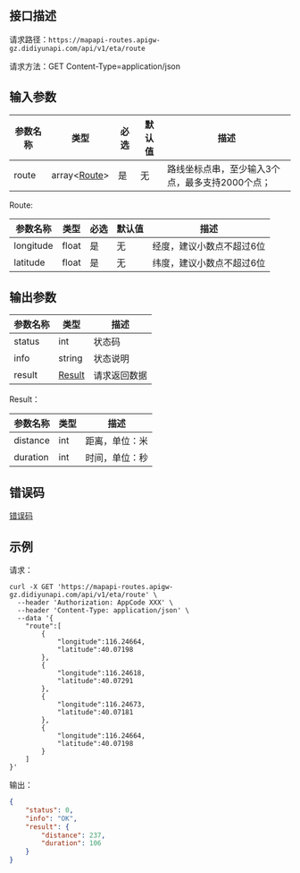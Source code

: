 ## 接口描述
请求路径：`https://mapapi-routes.apigw-gz.didiyunapi.com/api/v1/eta/route`

请求方法：GET Content-Type=application/json
## 输入参数
|参数名称 | 类型 | 必选 | 默认值 | 描述|
|--------|-----|-----|-----|-----|
|route | array<[Route](#Route)> | 是 | 无 |路线坐标点串，至少输入3个点，最多支持2000个点；|

<span id="Route"></span>
Route:

|参数名称  | 类型 | 必选| 默认值 |  描述 |
|--------|-----|-----|-----|-----|
|longitude  | float  |是 | 无 |经度，建议小数点不超过6位 |
|latitude   | float  |是 | 无 |纬度，建议小数点不超过6位 |

## 输出参数
|参数名称  | 类型 | 描述|
|--------|-----|-----|
|status | int  |状态码 |
|info|string|状态说明	|
|result | [Result](#Result)|请求返回数据 |

<span id="Result"></span>
Result：

|参数名称  | 类型 | 描述 |
|--------|-----|-----|
|distance   | int  |距离，单位：米 |
|duration   | int  |时间，单位：秒 |

## 错误码
[错误码](/static/apimarket-docs/services/地图/错误码.md#errorCode)

## 示例

请求：
``` shell
curl -X GET 'https://mapapi-routes.apigw-gz.didiyunapi.com/api/v1/eta/route' \
  --header 'Authorization: AppCode XXX' \
  --header 'Content-Type: application/json' \
  --data '{
    "route":[
        {
            "longitude":116.24664,
            "latitude":40.07198
        },
        {
            "longitude":116.24618,
            "latitude":40.07291
        },
        {
            "longitude":116.24673,
            "latitude":40.07181
        },
        {
            "longitude":116.24664,
            "latitude":40.07198
        }
    ]
}'
```
输出：
``` json
{
    "status": 0,
    "info": "OK",
    "result": {
        "distance": 237,
        "duration": 106
    }
}
```

